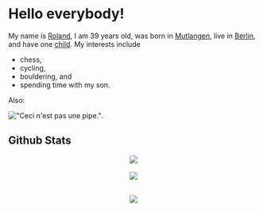 # Hello everybody!

My name is [Roland](https://de.wikipedia.org/wiki/Roland_(Vorname)), I am 39 years old, was born in [Mutlangen](https://de.wikipedia.org/wiki/Mutlangen), live in [Berlin](https://de.wikipedia.org/wiki/Berlin), and have one [child](https://de.wikipedia.org/wiki/Verwandtschaftsbeziehung#Kinder). My interests include

- chess,
- cycling,
- bouldering, and
- spending time with my son.

Also:

!["Ceci n'est pas une pipe."](https://upload.wikimedia.org/wikipedia/en/b/b9/MagrittePipe.jpg).

## Github Stats  
<div align="center"><img src="https://github-readme-stats.vercel.app/api?username=RolandHesse&show_icons=true&count_private=true" align="center" /></div>  

<br/>  

<div align="center">
<img src="https://komarev.com/ghpvc/?username=RolandHesse&&style=flat-square" align="center" />
</div>  

<br />

<p align="center">
  <img src="https://media.giphy.com/media/yoJC2GnSClbPOkV0eA/giphy.gif"
</p>
